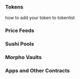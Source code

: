 ### Tokens

how to add your token to tokenlist

### Price Feeds

### Sushi Pools

### Morpho Vaults

### Apps and Other Contracts
